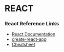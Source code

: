 # REACT

### React Reference Links
* [React Documentation](https://reactjs.org/)
* [create-react-app](https://create-react-app.dev/)
* [Cheatsheet](https://www.freecodecamp.org/news/react-cheatsheet-with-real-world-examples/)
